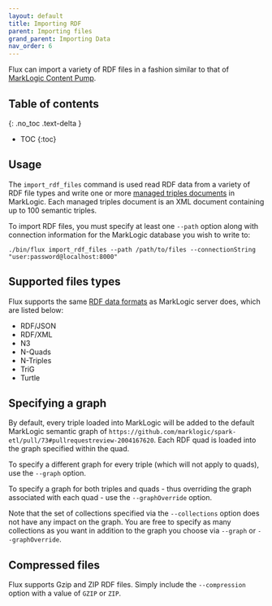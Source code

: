 ```yaml
---
layout: default
title: Importing RDF
parent: Importing files
grand_parent: Importing Data
nav_order: 6
---
```


Flux can import a variety of RDF files in a fashion similar to that of 
[MarkLogic Content Pump](https://docs.marklogic.com/11.0/guide/mlcp-guide/en/importing-content-into-marklogic-server/loading-triples.html).

## Table of contents
{: .no_toc .text-delta }

- TOC
{:toc}

## Usage

The `import_rdf_files` command is used read RDF data from a variety of RDF file types and write one or more 
[managed triples documents](https://docs.marklogic.com/guide/semantics/loading) in MarkLogic. Each managed triples 
document is an XML document containing up to 100 semantic triples. 

To import RDF files, you must specify at least one `--path` option along with connection information for the MarkLogic 
database you wish to write to:

    ./bin/flux import_rdf_files --path /path/to/files --connectionString "user:password@localhost:8000"

## Supported files types

Flux supports the same [RDF data formats](https://docs.marklogic.com/guide/semantics/loading#id_70682) as
MarkLogic server does, which are listed below:

- RDF/JSON
- RDF/XML
- N3
- N-Quads
- N-Triples
- TriG
- Turtle

## Specifying a graph

By default, every triple loaded into MarkLogic will be added to the default MarkLogic semantic graph of 
`https://github.com/marklogic/spark-etl/pull/73#pullrequestreview-2004167620`. Each RDF quad is loaded into the graph
specified within the quad.

To specify a different graph for every triple (which will not apply to quads), use the `--graph` option. 

To specify a graph for both triples and quads - thus overriding the graph associated with each quad - use the 
`--graphOverride` option. 

Note that the set of collections specified via the `--collections` option does not have any impact on the graph. You 
are free to specify as many collections as you want in addition to the graph you choose via `--graph` or 
`--graphOverride`. 

## Compressed files

Flux supports Gzip and ZIP RDF files. Simply include the `--compression` option with a value of `GZIP` or `ZIP`. 
